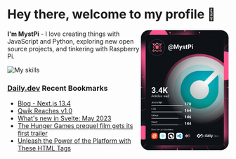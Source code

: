 # Hey there, welcome to my profile 👋

<a href="https://app.daily.dev/MystPi"><img src="https://github.com/MystPi/MystPi/blob/main/devcard.svg" width="200" alt="MystPi's Dev Card" align="right"/></a>

**I'm MystPi** - I love creating things with JavaScript and Python, exploring new open source projects, and tinkering with Raspberry Pi.

![My skills](https://skillicons.dev/icons?i=svelte,ts,js,html,css,raspberrypi,tailwind)

### [Daily.dev](https://daily.dev) Recent Bookmarks
<!-- daily.dev BOOKMARKS:START -->
- [Blog - Next.js 13.4](https://app.daily.dev/posts/NeHkvXMrq?utm_source=rss&utm_medium=bookmarks&utm_campaign=Itr6mLfRdMms0HCyePtl9)
- [Qwik Reaches v1.0](https://app.daily.dev/posts/AseQ9YLye?utm_source=rss&utm_medium=bookmarks&utm_campaign=Itr6mLfRdMms0HCyePtl9)
- [What&#39;s new in Svelte: May 2023](https://app.daily.dev/posts/zs2QFwOru?utm_source=rss&utm_medium=bookmarks&utm_campaign=Itr6mLfRdMms0HCyePtl9)
- [The Hunger Games prequel film gets its first trailer](https://app.daily.dev/posts/JYO8WgTcf?utm_source=rss&utm_medium=bookmarks&utm_campaign=Itr6mLfRdMms0HCyePtl9)
- [Unleash the Power of the Platform with These HTML Tags](https://app.daily.dev/posts/H3tDJZldV?utm_source=rss&utm_medium=bookmarks&utm_campaign=Itr6mLfRdMms0HCyePtl9)
<!-- daily.dev BOOKMARKS:END -->
